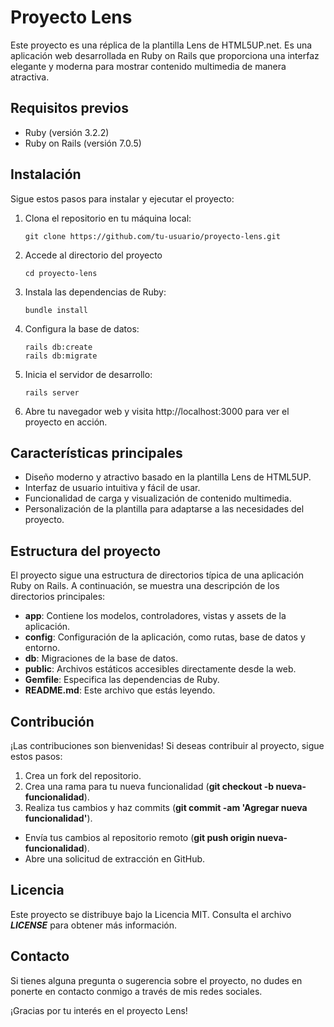 # Proyecto Lens

Este proyecto es una réplica de la plantilla Lens de HTML5UP.net. Es una aplicación web desarrollada en Ruby on Rails que proporciona una interfaz elegante y moderna para mostrar contenido multimedia de manera atractiva.

## Requisitos previos

- Ruby (versión 3.2.2)
- Ruby on Rails (versión 7.0.5)

## Instalación

Sigue estos pasos para instalar y ejecutar el proyecto:

1.  Clona el repositorio en tu máquina local:

        git clone https://github.com/tu-usuario/proyecto-lens.git

2.  Accede al directorio del proyecto

        cd proyecto-lens

3.  Instala las dependencias de Ruby:

        bundle install

4.  Configura la base de datos:

        rails db:create
        rails db:migrate

5.  Inicia el servidor de desarrollo:

        rails server

6.  Abre tu navegador web y visita http://localhost:3000 para ver el proyecto en acción.

## Características principales

- Diseño moderno y atractivo basado en la plantilla Lens de HTML5UP.
- Interfaz de usuario intuitiva y fácil de usar.
- Funcionalidad de carga y visualización de contenido multimedia.
- Personalización de la plantilla para adaptarse a las necesidades del proyecto.

## Estructura del proyecto

El proyecto sigue una estructura de directorios típica de una aplicación Ruby on Rails. A continuación, se muestra una descripción de los directorios principales:

- **app**: Contiene los modelos, controladores, vistas y assets de la aplicación.
- **config**: Configuración de la aplicación, como rutas, base de datos y entorno.
- **db**: Migraciones de la base de datos.
- **public**: Archivos estáticos accesibles directamente desde la web.
- **Gemfile**: Especifica las dependencias de Ruby.
- **README.md**: Este archivo que estás leyendo.

## Contribución

¡Las contribuciones son bienvenidas! Si deseas contribuir al proyecto, sigue estos pasos:

1. Crea un fork del repositorio.
2. Crea una rama para tu nueva funcionalidad (**git checkout -b nueva-funcionalidad**).
3. Realiza tus cambios y haz commits (**git commit -am 'Agregar nueva funcionalidad'**).

- Envía tus cambios al repositorio remoto (**git push origin nueva-funcionalidad**).
- Abre una solicitud de extracción en GitHub.

## Licencia

Este proyecto se distribuye bajo la Licencia MIT. Consulta el archivo **_LICENSE_** para obtener más información.

## Contacto

Si tienes alguna pregunta o sugerencia sobre el proyecto, no dudes en ponerte en contacto conmigo a través de mis redes sociales.

¡Gracias por tu interés en el proyecto Lens!
